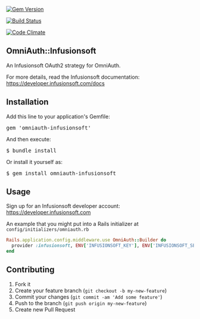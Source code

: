 [![Gem Version](https://badge.fury.io/rb/omniauth-infusionsoft.svg)](http://badge.fury.io/rb/omniauth-infusionsoft)

[![Build Status](https://travis-ci.org/L1h3r/omniauth-infusionsoft.svg?branch=master)](https://travis-ci.org/L1h3r/omniauth-infusionsoft)

[![Code Climate](https://codeclimate.com/github/L1h3r/omniauth-infusionsoft/badges/gpa.svg)](https://codeclimate.com/github/L1h3r/omniauth-infusionsoft)

OmniAuth::Infusionsoft
---

An Infusionsoft OAuth2 strategy for OmniAuth.

For more details, read the Infusionsoft documentation: https://developer.infusionsoft.com/docs

Installation
---

Add this line to your application's Gemfile:

<pre>gem 'omniauth-infusionsoft'</pre>

And then execute:

<pre>$ bundle install</pre>

Or install it yourself as:

<pre>$ gem install omniauth-infusionsoft</pre>

Usage
---

Sign up for an Infusionsoft developer account: https://developer.infusionsoft.com

An example that you might put into a Rails initializer at <code>config/initializers/omniauth.rb</code>

```ruby
Rails.application.config.middleware.use OmniAuth::Builder do
  provider :infusionsoft, ENV['INFUSIONSOFT_KEY'], ENV['INFUSIONSOFT_SECRET']
end
```

Contributing
---

1. Fork it
2. Create your feature branch (`git checkout -b my-new-feature`)
3. Commit your changes (`git commit -am 'Add some feature'`)
4. Push to the branch (`git push origin my-new-feature`)
5. Create new Pull Request
